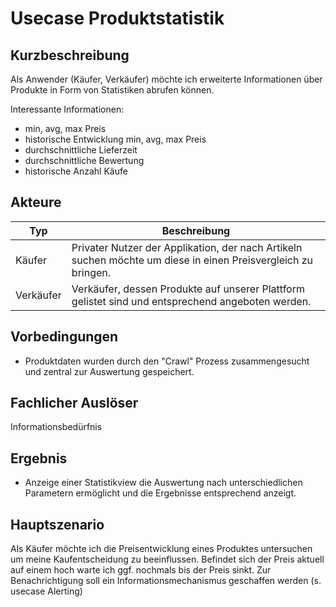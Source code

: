 # Usecase Produktstatistik
  
## Kurzbeschreibung
Als Anwender (Käufer, Verkäufer) möchte ich erweiterte Informationen über Produkte in Form von Statistiken abrufen können.

Interessante Informationen:
- min, avg, max Preis
- historische Entwicklung min, avg, max Preis
- durchschnittliche Lieferzeit
- durchschnittliche Bewertung
- historische Anzahl Käufe

## Akteure
  | Typ | Beschreibung|
  |-----|-------------|
   | Käufer | Privater Nutzer der Applikation, der nach Artikeln suchen möchte um diese in einen Preisvergleich zu bringen.| 
  |Verkäufer|Verkäufer, dessen Produkte auf unserer Plattform gelistet sind und entsprechend angeboten werden.| 
  
## Vorbedingungen
- Produktdaten wurden durch den "Crawl" Prozess zusammengesucht und zentral zur Auswertung gespeichert.

## Fachlicher Auslöser
Informationsbedürfnis

## Ergebnis
- Anzeige einer Statistikview die Auswertung nach unterschiedlichen Parametern ermöglicht und die Ergebnisse entsprechend anzeigt. 

## Hauptszenario
Als Käufer möchte ich die Preisentwicklung eines Produktes untersuchen um meine Kaufentscheidung zu beeinflussen. Befindet sich der Preis aktuell auf einem hoch warte ich ggf. nochmals bis der Preis sinkt. Zur Benachrichtigung soll ein Informationsmechanismus geschaffen werden (s. usecase Alerting) 
